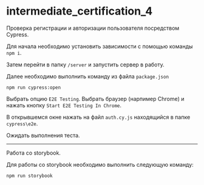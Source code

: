 # intermediate_certification_4

Проверка регистрации и авторизации пользователя посредством Cypress.

Для начала необходимо установить зависимости с помощью команды `npm i`.

Затем перейти в папку `/server` и запустить сервер в работу.

Далее необходимо выполнить команду из файла `package.json`

```
npm run cypress:open
```

Выбрать опцию `E2E Testing`.
Выбрать браузер (нарпимер Chrome) и нажать кнопку `Start E2E Testing In Chrome`.

В открывшемся окне нажать на файл `auth.cy.js` находящийся в папке `cypress\e2e`.

Ожидать выполнения теста.

---

Работа со storybook.

Для работы со storybook необходимо выполнить следующую команду:

```
npm run storybook
```
